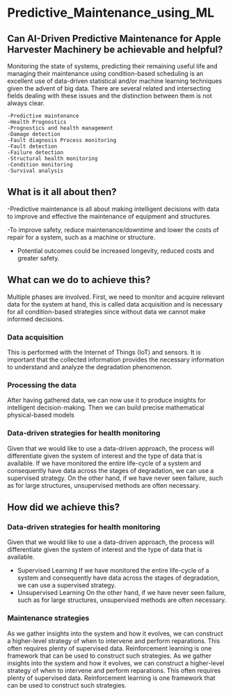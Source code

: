 # Predictive_Maintenance_using_ML

## Can AI-Driven Predictive Maintenance for Apple Harvester Machinery be achievable and helpful?
Monitoring the state of systems, predicting their remaining useful life and managing their maintenance using condition-based scheduling is an excellent use of data-driven statistical and/or machine learning techniques given the advent of big data. There are several related and intersecting fields dealing with these issues and the distinction between them is not always clear. 


    -Predictive maintenance
    -Health Prognostics
    -Prognostics and health management
    -Damage detection
    -Fault diagnosis Process monitoring
    -Fault detection
    -Failure detection
    -Structural health monitoring
    -Condition monitoring
    -Survival analysis

## What is it all about then?
 -Predictive maintenance is all about making intelligent decisions with data to improve and effective the maintenance of equipment and structures.
 
 -To improve safety, reduce maintenance/downtime and lower the costs of repair for a system, such as a machine or structure.
 
 - Potential outcomes could be increased longevity, reduced costs and greater safety.	

## What can we do to achieve this?
Multiple phases are involved. First, we need to monitor and acquire relevant data for the system at hand, this is called data acquisition and is necessary for all condition-based strategies since without data we cannot make informed decisions.
### Data acquisition
This is performed with the Internet of Things (IoT) and sensors. 
It is important that the collected information provides the necessary information to understand and analyze the degradation phenomenon.
### Processing the data
After having gathered data, we can now use it to produce insights for intelligent decision-making. 
Then we can build precise mathematical physical-based models
### Data-driven strategies for health monitoring
Given that we would like to use a data-driven approach, the process will differentiate given the system of interest and the type of data that is available. 
If we have monitored the entire life-cycle of a system and consequently have data across the stages of degradation, we can use a supervised strategy. 
On the other hand, if we have never seen failure, such as for large structures, unsupervised methods are often necessary.

## How did we achieve this?
### Data-driven strategies for health monitoring
Given that we would like to use a data-driven approach, the process will differentiate given the system of interest and the type of data that is available.
- Supervised Learning 
If we have monitored the entire life-cycle of a system and consequently have data across the stages of degradation, we can use a supervised strategy.
- Unsupervised Learning 
On the other hand, if we have never seen failure, such as for large structures, unsupervised methods are often necessary.

### Maintenance strategies
As we gather insights into the system and how it evolves, we can construct a higher-level strategy of when to intervene and perform reparations. This often requires plenty of supervised data. Reinforcement learning is one framework that can be used to construct such strategies. As we gather insights into the system and how it evolves, we can construct a higher-level strategy of when to intervene and perform reparations. This often requires plenty of supervised data. Reinforcement learning is one framework that can be used to construct such strategies.

 


